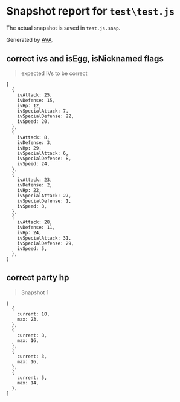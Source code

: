 # Snapshot report for `test\test.js`

The actual snapshot is saved in `test.js.snap`.

Generated by [AVA](https://ava.li).

## correct ivs and isEgg, isNicknamed flags

> expected IVs to be correct

    [
      {
        ivAttack: 25,
        ivDefense: 15,
        ivHp: 12,
        ivSpecialAttack: 7,
        ivSpecialDefense: 22,
        ivSpeed: 20,
      },
      {
        ivAttack: 8,
        ivDefense: 3,
        ivHp: 29,
        ivSpecialAttack: 6,
        ivSpecialDefense: 8,
        ivSpeed: 24,
      },
      {
        ivAttack: 23,
        ivDefense: 2,
        ivHp: 22,
        ivSpecialAttack: 27,
        ivSpecialDefense: 1,
        ivSpeed: 8,
      },
      {
        ivAttack: 28,
        ivDefense: 11,
        ivHp: 24,
        ivSpecialAttack: 31,
        ivSpecialDefense: 29,
        ivSpeed: 5,
      },
    ]

## correct party hp

> Snapshot 1

    [
      {
        current: 10,
        max: 23,
      },
      {
        current: 8,
        max: 16,
      },
      {
        current: 3,
        max: 16,
      },
      {
        current: 5,
        max: 14,
      },
    ]
